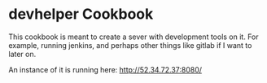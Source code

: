# devhelper Cookbook

This cookbook is meant to create a sever with development tools on it. For example, running jenkins, and perhaps other things like gitlab if I want to later on.

An instance of it is running here: http://52.34.72.37:8080/
